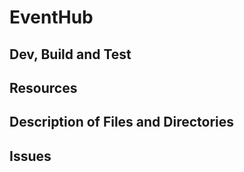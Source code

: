 # EventHub



## Dev, Build and Test


## Resources


## Description of Files and Directories


## Issues



